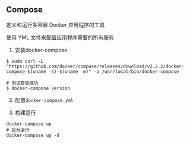 ## Compose

定义和运行多容器 Docker 应用程序的工具

使用 YML 文件来配置应用程序需要的所有服务

1. 安装docker-compose

  ```shell
  $ sudo curl -L "https://github.com/docker/compose/releases/download/v2.2.2/docker-compose-$(uname -s)-$(uname -m)" -o /usr/local/bin/docker-compose

  # 测试安装成功
  $ docker-compose version
  ```


2. 配置```docker-compose.yml```

3. 构建运行

  ```shell
  docker-compose up
  # 后台运行
  docker-compose up -d
  ```


